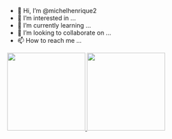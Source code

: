 - 👋 Hi, I’m @michelhenrique2
- 👀 I’m interested in ...
- 🌱 I’m currently learning ...
- 💞️ I’m looking to collaborate on ...
- 📫 How to reach me ...

 <a href="https://github.com/michelhenrique2">
  <img height="180em" src="https://github-readme-stats.vercel.app/api?username=michelhenrique2&show_icons=true&theme=dracula&include_all_commits=true&count_private=true"/>
  <img height="180em" src="https://github-readme-stats.vercel.app/api/top-langs/?username=michelhenrique2&layout=compact&langs_count=7&theme=dracula"/>
</div>

